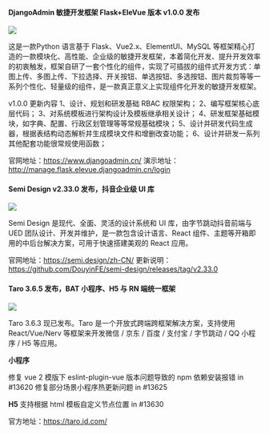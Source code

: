 #### DjangoAdmin 敏捷开发框架 Flask+EleVue 版本 v1.0.0 发布

![](https://img.wendingding.vip/wx/2023041601.png)

这是一款Python 语言基于 Flask、Vue2.x、ElementUI、MySQL 等框架精心打造的一款模块化、高性能、企业级的敏捷开发框架，本着简化开发、提升开发效率的初衷触发，框架自研了一套个性化的组件，实现了可插拔的组件式开发方式：单图上传、多图上传、下拉选择、开关按钮、单选按钮、多选按钮、图片裁剪等等一系列个性化、轻量级的组件，是一款真正意义上实现组件化开发的敏捷开发框架。

v1.0.0 更新内容
1、设计、规划和研发基础 RBAC 权限架构；
2、编写框架核心底层代码；
3、对系统模板进行架构设计及模板继承相关设计；
4、研发框架基础模块，如字典、配置、行政区划管理等等常规基础模块；
5、设计并研发代码生成器，根据表结构动态解析并生成模块文件和增删改查功能；
6、设计并研发一系列其他配套功能很常规使用函数；

官网地址：https://www.djangoadmin.cn/
演示地址：http://manage.flask.elevue.djangoadmin.cn/login


#### Semi Design v2.33.0 发布，抖音企业级 UI 库

![](https://img.wendingding.vip/wx/2023040801.png)

Semi Design 是现代、全面、灵活的设计系统和 UI 库，由字节跳动抖音前端与 UED 团队设计、开发并维护，是一款包含设计语言、React 组件、主题等开箱即用的中后台解决方案，可用于快速搭建美观的 React 应用。


官网地址：https://semi.design/zh-CN/
更新说明：https://github.com/DouyinFE/semi-design/releases/tag/v2.33.0

#### Taro 3.6.5 发布，BAT 小程序、H5 与 RN 端统一框架

![](https://img.wendingding.vip/wx/2023040504.png)

Taro 3.6.3 现已发布。Taro 是一个开放式跨端跨框架解决方案，支持使用 React/Vue/Nerv 等框架来开发微信 / 京东 / 百度 / 支付宝 / 字节跳动 / QQ 小程序 / H5 等应用。

**小程序**

修复 vue 2 模版下 eslint-plugin-vue 版本问题导致的 npm 依赖安装报错 in #13620
修复部分场景小程序热更新问题 in #13625

**H5**
支持根据 html 模板自定义节点位置 in #13630

官方地址：https://taro.jd.com/


